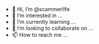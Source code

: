 - 👋 Hi, I’m @scammerlife
- 👀 I’m interested in ...
- 🌱 I’m currently learning ...
- 💞️ I’m looking to collaborate on ...
- 📫 How to reach me ...

<!---
scammerlife/scammerlife is a ✨ special ✨ repository because its `README.md` (this file) appears on your GitHub profile.
You can click the Preview link to take a look at your changes.
--->
